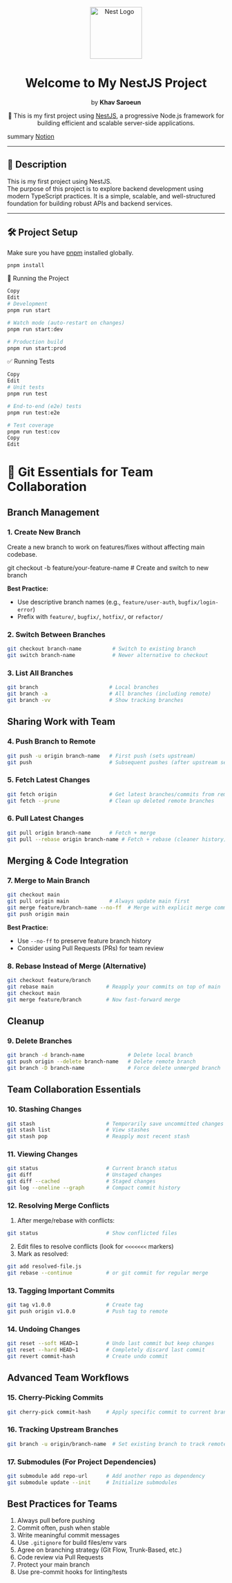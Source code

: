 <p align="center">
  <a href="https://nestjs.com/" target="_blank">
    <img src="https://nestjs.com/img/logo-small.svg" width="120" alt="Nest Logo" />
  </a>
</p>

<h1 align="center">Welcome to My NestJS Project</h1>
<p align="center">by <strong>Khav Saroeun</strong></p>

<p align="center">
  🚀 This is my first project using <a href="https://nestjs.com" target="_blank">NestJS</a>, a progressive Node.js framework for building efficient and scalable server-side applications.
</p>
<p>summary <a href="https://strong-quarter-058.notion.site/Nestjs-1f973a76b49580a5a24ee9578bfd419a">Notion</a></p>

---

## 📘 Description

This is my first project using NestJS.  
The purpose of this project is to explore backend development using modern TypeScript practices. It is a simple, scalable, and well-structured foundation for building robust APIs and backend services.

---

## 🛠 Project Setup

Make sure you have [pnpm](https://pnpm.io/) installed globally.

```bash
pnpm install
```

🚀 Running the Project
``` bash
Copy
Edit
# Development
pnpm run start

# Watch mode (auto-restart on changes)
pnpm run start:dev

# Production build
pnpm run start:prod
```
✅ Running Tests
```bash
Copy
Edit
# Unit tests
pnpm run test

# End-to-end (e2e) tests
pnpm run test:e2e

# Test coverage
pnpm run test:cov
Copy
Edit
```


# 🧠 Git Essentials for Team Collaboration

## Branch Management

### 1. Create New Branch
Create a new branch to work on features/fixes without affecting main codebase.

git checkout -b feature/your-feature-name  # Create and switch to new branch

**Best Practice:**
- Use descriptive branch names (e.g., `feature/user-auth`, `bugfix/login-error`)
- Prefix with `feature/`, `bugfix/`, `hotfix/`, or `refactor/`

### 2. Switch Between Branches
```bash
git checkout branch-name          # Switch to existing branch
git switch branch-name            # Newer alternative to checkout
```

### 3. List All Branches
```bash
git branch                       # Local branches
git branch -a                    # All branches (including remote)
git branch -vv                   # Show tracking branches
```

## Sharing Work with Team

### 4. Push Branch to Remote
```bash
git push -u origin branch-name   # First push (sets upstream)
git push                         # Subsequent pushes (after upstream set)
```

### 5. Fetch Latest Changes
```bash
git fetch origin                 # Get latest branches/commits from remote
git fetch --prune                # Clean up deleted remote branches
```

### 6. Pull Latest Changes
```bash
git pull origin branch-name      # Fetch + merge
git pull --rebase origin branch-name # Fetch + rebase (cleaner history)
```

## Merging & Code Integration

### 7. Merge to Main Branch
```bash
git checkout main
git pull origin main             # Always update main first
git merge feature/branch-name --no-ff  # Merge with explicit merge commit
git push origin main
```

**Best Practice:**
- Use `--no-ff` to preserve feature branch history
- Consider using Pull Requests (PRs) for team review

### 8. Rebase Instead of Merge (Alternative)
```bash
git checkout feature/branch
git rebase main                 # Reapply your commits on top of main
git checkout main
git merge feature/branch        # Now fast-forward merge
```

## Cleanup

### 9. Delete Branches
```bash
git branch -d branch-name              # Delete local branch
git push origin --delete branch-name   # Delete remote branch
git branch -D branch-name              # Force delete unmerged branch
```

## Team Collaboration Essentials

### 10. Stashing Changes
```bash
git stash                       # Temporarily save uncommitted changes
git stash list                  # View stashes
git stash pop                   # Reapply most recent stash
```

### 11. Viewing Changes
```bash
git status                      # Current branch status
git diff                        # Unstaged changes
git diff --cached               # Staged changes
git log --oneline --graph       # Compact commit history
```

### 12. Resolving Merge Conflicts
1. After merge/rebase with conflicts:
```bash
git status                      # Show conflicted files
```
2. Edit files to resolve conflicts (look for `<<<<<<<` markers)
3. Mark as resolved:
```bash
git add resolved-file.js
git rebase --continue           # or git commit for regular merge
```

### 13. Tagging Important Commits
```bash
git tag v1.0.0                  # Create tag
git push origin v1.0.0          # Push tag to remote
```

### 14. Undoing Changes
```bash
git reset --soft HEAD~1         # Undo last commit but keep changes
git reset --hard HEAD~1         # Completely discard last commit
git revert commit-hash          # Create undo commit
```

## Advanced Team Workflows

### 15. Cherry-Picking Commits
```bash
git cherry-pick commit-hash     # Apply specific commit to current branch
```

### 16. Tracking Upstream Branches
```bash
git branch -u origin/branch-name  # Set existing branch to track remote
```

### 17. Submodules (For Project Dependencies)
```bash
git submodule add repo-url      # Add another repo as dependency
git submodule update --init     # Initialize submodules
```

## Best Practices for Teams
1. Always pull before pushing
2. Commit often, push when stable
3. Write meaningful commit messages
4. Use `.gitignore` for build files/env vars
5. Agree on branching strategy (Git Flow, Trunk-Based, etc.)
6. Code review via Pull Requests
7. Protect your main branch
8. Use pre-commit hooks for linting/tests
```

